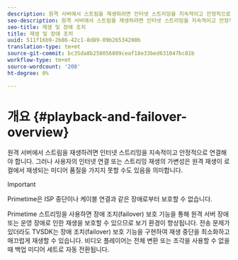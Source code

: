 ```yaml
---
description: 원격 서버에서 스트림을 재생하려면 인터넷 스트리밍을 지속적이고 안정적으로 연결해야 합니다. 그러나 사용자의 인터넷 연결 또는 스트리밍 재생의 가변성은 원격 재생이 로컬에서 재생되는 미디어 품질을 가지지 못할 수도 있음을 의미합니다.
seo-description: 원격 서버에서 스트림을 재생하려면 인터넷 스트리밍을 지속적이고 안정적으로 연결해야 합니다. 그러나 사용자의 인터넷 연결 또는 스트리밍 재생의 가변성은 원격 재생이 로컬에서 재생되는 미디어 품질을 가지지 못할 수도 있음을 의미합니다.
seo-title: 재생 및 장애 조치
title: 재생 및 장애 조치
uuid: 511f16b9-2b86-42c1-8d89-09b26534200b
translation-type: tm+mt
source-git-commit: bc35da8b258056809ceaf18e33bed631047bc81b
workflow-type: tm+mt
source-wordcount: '208'
ht-degree: 0%

---
```



# 개요 {#playback-and-failover-overview}

원격 서버에서 스트림을 재생하려면 인터넷 스트리밍을 지속적이고 안정적으로 연결해야 합니다. 그러나 사용자의 인터넷 연결 또는 스트리밍 재생의 가변성은 원격 재생이 로컬에서 재생되는 미디어 품질을 가지지 못할 수도 있음을 의미합니다.

>[!IMPORTANT]
>
>Primetime은 ISP 중단이나 케이블 연결과 같은 장애로부터 보호할 수 없습니다.

Primetime 스트리밍을 사용하면 장애 조치(failover) 보호 기능을 통해 원격 서버 장애 또는 운영 장애로 인한 재생을 보호할 수 있으므로 보기 환경이 향상됩니다. 전송 문제가 있더라도 TVSDK는 장애 조치(failover) 보호 기능을 구현하여 재생 중단을 최소화하고 매끄럽게 재생할 수 있습니다. 비디오 플레이어는 전체 변환 또는 조각을 사용할 수 없을 때 백업 미디어 세트로 자동 전환됩니다.